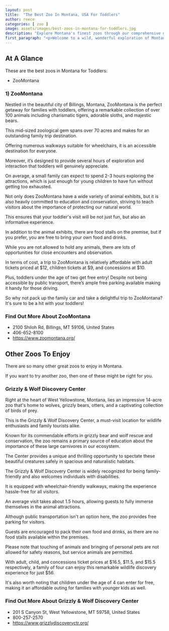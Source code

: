```yaml
---
layout: post
title:  "The Best Zoo In Montana, USA For Toddlers"
author: reece
categories: [ zoo ]
image: assets/images/best-zoos-in-montana-for-toddlers.jpg
description: "Explore Montana's finest zoos through our comprehensive guide. From native wildlife to exotic creatures, our detailed article unveils the best zoos in the Big Sky Country to revisit the wilderness undefinedly. Perfect for families, animal enthusiasts, and travelers alike!"
first_paragraph: "<p>Welcome to a wild, wonderful exploration of Montana's finest zoos - especially tailored for the littlest adventurers! The Big Sky Country, as Montana is affectionately known, is a veritable treasure trove of animal encounters and interactive experiences that are sure to create magical memories for toddlers.</p><p>This article will guide you on a journey through Montana's best zoos - those offering not just a chance to gawk at fascinating creatures from afar, but also to learn, interact, and engage with them in a safe environment.</p><p>So, pack your binoculars, prepare your toddler’s favorite snacks, and get ready to embark on this exciting tour of the most toddler-friendly zoos Montana has to offer.</p>"
---
```


<div class="overview" markdown="1"> 

## At A Glance

These are the best zoos in Montana for Toddlers:

- ZooMontana


</div>


### 1) ZooMontana

Nestled in the beautiful city of Billings, Montana, ZooMontana is the perfect getaway for families with toddlers, offering a remarkable collection of over 100 animals including charismatic tigers, adorable sloths, and majestic bears. 

This mid-sized zoological gem spans over 70 acres and makes for an outstanding family trip destination. 

Offering numerous walkways suitable for wheelchairs, it is an accessible destination for everyone. 

Moreover, it’s designed to provide several hours of exploration and interaction that toddlers will genuinely appreciate. 

On average, a small family can expect to spend 2-3 hours exploring the attractions, which is just enough for young children to have fun without getting too exhausted.

Not only does ZooMontana have a wide variety of animal exhibits, but it is also heavily committed to education and conservation, striving to teach visitors about the importance of protecting our natural world. 

This ensures that your toddler's visit will be not just fun, but also an informative experience. 

In addition to the animal exhibits, there are food stalls on the premise, but if you prefer, you are free to bring your own food and drinks. 

While you are not allowed to hold any animals, there are lots of opportunities for close encounters and observation. 

In terms of cost, a trip to ZooMontana is relatively affordable with adult tickets priced at $12, children tickets at $9, and concessions at $10. 

Plus, toddlers under the age of two get free entry! Despite not being accessible by public transport, there’s ample free parking available making it handy for those driving. 

So why not pack up the family car and take a delightful trip to ZooMontana? It's sure to be a hit with your toddlers!


<div class="find-out-more" markdown="1">

### Find Out More About ZooMontana

- 2100 Shiloh Rd, Billings, MT 59106, United States
- 406-652-8100
- https://www.zoomontana.org/


</div>



## Other Zoos To Enjoy

There are so many other great zoos to enjoy in Montana. 

If you want to try another zoo, then one of these might be right for you.

### Grizzly & Wolf Discovery Center

Right at the heart of West Yellowstone, Montana, lies an impressive 14-acre zoo that's home to wolves, grizzly bears, otters, and a captivating collection of birds of prey. 

This is the Grizzly & Wolf Discovery Center, a must-visit location for wildlife enthusiasts and family tourists alike. 

Known for its commendable efforts in grizzly bear and wolf rescue and conservation, the zoo remains a primary source of education about the importance of these large carnivores in our ecosystem. 

The Center provides a unique and thrilling opportunity to spectate these beautiful creatures safely in spacious and naturalistic habitats.

The Grizzly & Wolf Discovery Center is widely recognized for being family-friendly and also welcomes individuals with disabilities. 

It is equipped with wheelchair-friendly walkways, making the experience hassle-free for all visitors. 

An average visit takes about 1.5 hours, allowing guests to fully immerse themselves in the animal attractions. 

Although public transportation isn't an option here, the zoo provides free parking for visitors. 

Guests are encouraged to pack their own food and drinks, as there are no food stalls available within the premises. 

Please note that touching of animals and bringing of personal pets are not allowed for safety reasons, but service animals are permitted. 

With adult, child, and concessions ticket prices at $16.5, $11.5, and $15.5 respectively, a family of four can enjoy this remarkable wildlife discovery experience for just $56. 

It's also worth noting that children under the age of 4 can enter for free, making it an affordable outing for families with younger kids as well.

<div class="find-out-more" markdown="1">

### Find Out More About Grizzly & Wolf Discovery Center

- 201 S Canyon St, West Yellowstone, MT 59758, United States
- 800-257-2570
- https://www.grizzlydiscoveryctr.org/


</div>



